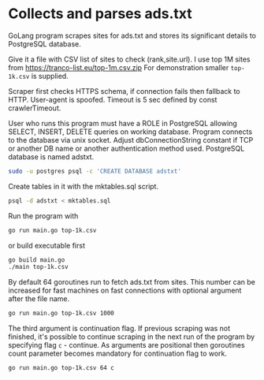 # Collects and parses ads.txt
GoLang program scrapes sites for ads.txt and stores its significant details to PostgreSQL database.

Give it a file with CSV list of sites to check (rank,site.url). I use top 1M sites from https://tranco-list.eu/top-1m.csv.zip For demonstration smaller `top-1k.csv` is supplied.

Scraper first checks HTTPS schema, if connection fails then fallback to HTTP. User-agent is spoofed. Timeout is 5 sec defined by const crawlerTimeout.

User who runs this program must have a ROLE in PostgreSQL allowing SELECT, INSERT, DELETE queries on working database. Program connects to the database via unix socket. Adjust dbConnectionString constant if TCP or another DB name or another authentication method used.
PostgreSQL database is named adstxt.
```sh
sudo -u postgres psql -c 'CREATE DATABASE adstxt'
```
Create tables in it with the mktables.sql script.
```sh
psql -d adstxt < mktables.sql
```
Run the program with
```sh
go run main.go top-1k.csv
```
or build executable first
```sh
go build main.go
./main top-1k.csv
```
By default 64 goroutines run to fetch ads.txt from sites. This number can be increased for fast machines on fast connections with optional argument after the file name.
```sh
go run main.go top-1k.csv 1000
```
The third argument is continuation flag. If previous scraping was not finished, it's possible to continue scraping in the next run of the program by specifying flag `c` - continue. As arguments are positional then goroutines count parameter becomes mandatory for continuation flag to work.
```sh
go run main.go top-1k.csv 64 c
```
